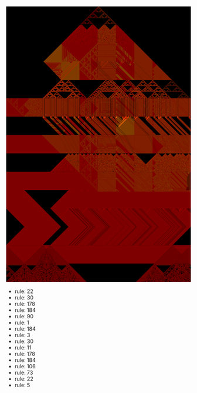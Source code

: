 ![photo](./output.png) 
 * rule: 22
* rule: 30
* rule: 178
* rule: 184
* rule: 90
* rule: 1
* rule: 184
* rule: 3
* rule: 30
* rule: 11
* rule: 178
* rule: 184
* rule: 106
* rule: 73
* rule: 22
* rule: 5
